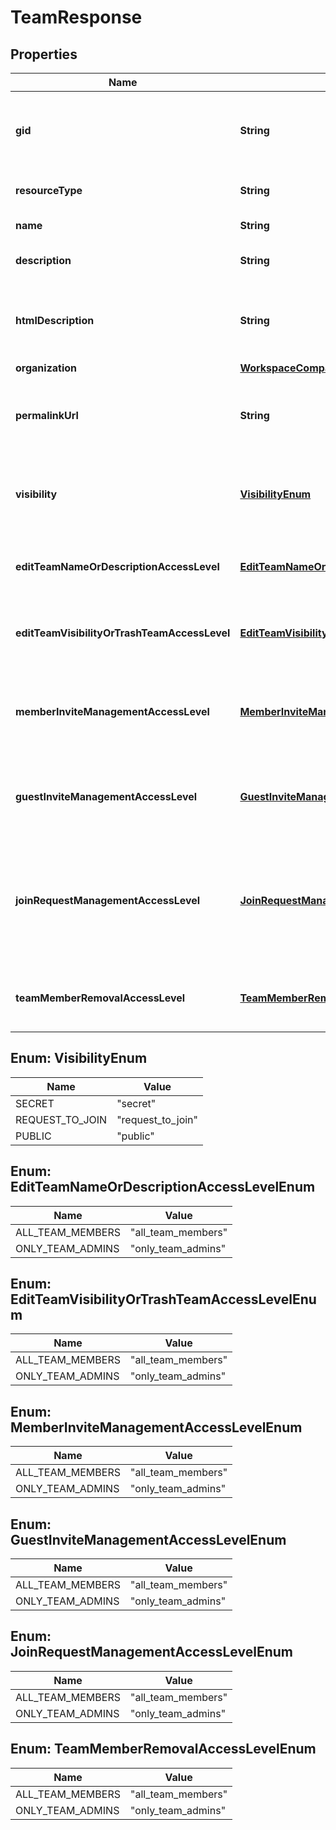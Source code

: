 

# TeamResponse


## Properties

| Name | Type | Description | Notes |
|------------ | ------------- | ------------- | -------------|
|**gid** | **String** | Globally unique identifier of the resource, as a string. |  [optional] [readonly] |
|**resourceType** | **String** | The base type of this resource. |  [optional] [readonly] |
|**name** | **String** | The name of the team. |  [optional] |
|**description** | **String** | [Opt In](https://raw.githubusercontent.com). The description of the team.  |  [optional] |
|**htmlDescription** | **String** | [Opt In](https://raw.githubusercontent.com). The description of the team with formatting as HTML.  |  [optional] |
|**organization** | [**WorkspaceCompact**](WorkspaceCompact.md) |  |  [optional] |
|**permalinkUrl** | **String** | A url that points directly to the object within Asana. |  [optional] [readonly] |
|**visibility** | [**VisibilityEnum**](#VisibilityEnum) | The visibility of the team to users in the same organization  |  [optional] |
|**editTeamNameOrDescriptionAccessLevel** | [**EditTeamNameOrDescriptionAccessLevelEnum**](#EditTeamNameOrDescriptionAccessLevelEnum) | Controls who can edit team name and description  |  [optional] [readonly] |
|**editTeamVisibilityOrTrashTeamAccessLevel** | [**EditTeamVisibilityOrTrashTeamAccessLevelEnum**](#EditTeamVisibilityOrTrashTeamAccessLevelEnum) | Controls who can edit team visibility and trash teams  |  [optional] [readonly] |
|**memberInviteManagementAccessLevel** | [**MemberInviteManagementAccessLevelEnum**](#MemberInviteManagementAccessLevelEnum) | Controls who can accept or deny member invites for a given team  |  [optional] [readonly] |
|**guestInviteManagementAccessLevel** | [**GuestInviteManagementAccessLevelEnum**](#GuestInviteManagementAccessLevelEnum) | Controls who can accept or deny guest invites for a given team  |  [optional] [readonly] |
|**joinRequestManagementAccessLevel** | [**JoinRequestManagementAccessLevelEnum**](#JoinRequestManagementAccessLevelEnum) | Controls who can accept or deny join team requests for a Membership by Request team  |  [optional] [readonly] |
|**teamMemberRemovalAccessLevel** | [**TeamMemberRemovalAccessLevelEnum**](#TeamMemberRemovalAccessLevelEnum) | Controls who can remove team members  |  [optional] [readonly] |



## Enum: VisibilityEnum

| Name | Value |
|---- | -----|
| SECRET | &quot;secret&quot; |
| REQUEST_TO_JOIN | &quot;request_to_join&quot; |
| PUBLIC | &quot;public&quot; |



## Enum: EditTeamNameOrDescriptionAccessLevelEnum

| Name | Value |
|---- | -----|
| ALL_TEAM_MEMBERS | &quot;all_team_members&quot; |
| ONLY_TEAM_ADMINS | &quot;only_team_admins&quot; |



## Enum: EditTeamVisibilityOrTrashTeamAccessLevelEnum

| Name | Value |
|---- | -----|
| ALL_TEAM_MEMBERS | &quot;all_team_members&quot; |
| ONLY_TEAM_ADMINS | &quot;only_team_admins&quot; |



## Enum: MemberInviteManagementAccessLevelEnum

| Name | Value |
|---- | -----|
| ALL_TEAM_MEMBERS | &quot;all_team_members&quot; |
| ONLY_TEAM_ADMINS | &quot;only_team_admins&quot; |



## Enum: GuestInviteManagementAccessLevelEnum

| Name | Value |
|---- | -----|
| ALL_TEAM_MEMBERS | &quot;all_team_members&quot; |
| ONLY_TEAM_ADMINS | &quot;only_team_admins&quot; |



## Enum: JoinRequestManagementAccessLevelEnum

| Name | Value |
|---- | -----|
| ALL_TEAM_MEMBERS | &quot;all_team_members&quot; |
| ONLY_TEAM_ADMINS | &quot;only_team_admins&quot; |



## Enum: TeamMemberRemovalAccessLevelEnum

| Name | Value |
|---- | -----|
| ALL_TEAM_MEMBERS | &quot;all_team_members&quot; |
| ONLY_TEAM_ADMINS | &quot;only_team_admins&quot; |



